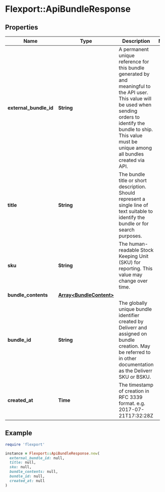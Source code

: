 # Flexport::ApiBundleResponse

## Properties

| Name | Type | Description | Notes |
| ---- | ---- | ----------- | ----- |
| **external_bundle_id** | **String** | A permanent unique reference for this bundle generated by and meaningful to the API user. This value will be used when sending orders to identify the bundle to ship. This value must be unique among all bundles created via API. |  |
| **title** | **String** | The bundle title or short description. Should represent a single line of text suitable to identify the bundle or for search purposes. |  |
| **sku** | **String** | The human-readable Stock Keeping Unit (SKU) for reporting. This value may change over time. |  |
| **bundle_contents** | [**Array&lt;BundleContent&gt;**](BundleContent.md) |  |  |
| **bundle_id** | **String** | The globally unique bundle identifier created by Deliverr and assigned on bundle creation. May be referred to in other documentation as the Deliverr SKU or BSKU. |  |
| **created_at** | **Time** | The timestamp of creation in RFC 3339 format. e.g. 2017-07-21T17:32:28Z |  |

## Example

```ruby
require 'flexport'

instance = Flexport::ApiBundleResponse.new(
  external_bundle_id: null,
  title: null,
  sku: null,
  bundle_contents: null,
  bundle_id: null,
  created_at: null
)
```

